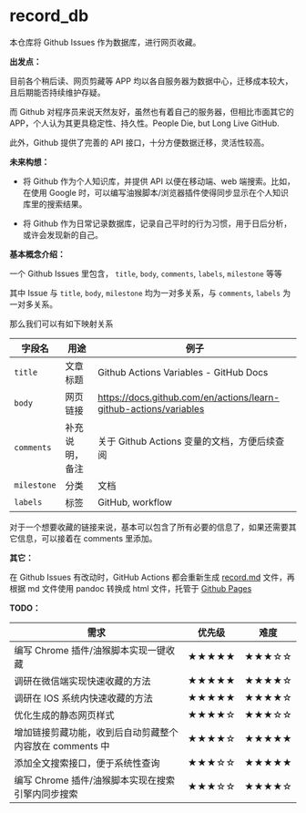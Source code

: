 # record_db

本仓库将 Github Issues 作为数据库，进行网页收藏。

**出发点：**

目前各个稍后读、网页剪藏等 APP 均以各自服务器为数据中心，迁移成本较大，且后期能否持续维护存疑。

而 Github 对程序员来说天然友好，虽然也有着自己的服务器，但相比市面其它的 APP，个人认为其更具稳定性、持久性。People Die, but Long Live GitHub. 

此外，Github 提供了完善的 API 接口，十分方便数据迁移，灵活性较高。

**未来构想：**

- 将 Github 作为个人知识库，并提供 API 以便在移动端、web 端搜索。比如，在使用 Google 时，可以编写油猴脚本/浏览器插件使得同步显示在个人知识库里的搜索结果。

- 将 Github 作为日常记录数据库，记录自己平时的行为习惯，用于日后分析，或许会发现新的自己。



**基本概念介绍：**

一个 Github Issues 里包含， `title`, `body`, `comments`, `labels`, `milestone` 等等

其中 Issue 与 `title`, `body`, `milestone` 均为一对多关系，与 `comments`, `labels` 为一对多关系。

那么我们可以有如下映射关系

| 字段名      | 用途           | 例子                                                         |
| ----------- | -------------- | ------------------------------------------------------------ |
| `title`     | 文章标题       | Github Actions Variables - GitHub Docs                       |
| `body`      | 网页链接       | https://docs.github.com/en/actions/learn-github-actions/variables |
| `comments`  | 补充说明，备注 | 关于 Github Actions 变量的文档，方便后续查阅                 |
| `milestone` | 分类           | 文档                                                         |
| `labels`    | 标签           | GitHub, workflow                                             |


对于一个想要收藏的链接来说，基本可以包含了所有必要的信息了，如果还需要其它信息，可以接着在 comments 里添加。


**其它：**

在 Github Issues 有改动时，GitHub Actions 都会重新生成 [record.md](https://raw.githubusercontent.com/luoxin971/record_db/master/record.md) 文件，再根据 md 文件使用 pandoc 转换成 html 文件，托管于 [Github Pages](https://blog.luoxin.vip/record_db)


**TODO：**

| 需求                                                     | 优先级 | 难度  |
| -------------------------------------------------------- | ------ | ----- |
| 编写 Chrome 插件/油猴脚本实现一键收藏                    | ★★★★★  | ★★★☆☆ |
| 调研在微信端实现快速收藏的方法                           | ★★★★★  | ★★★★☆ |
| 调研在 IOS 系统内快速收藏的方法                          | ★★★★★  | ★★★★☆ |
| 优化生成的静态网页样式                                  | ★★★★☆ | ★★★☆☆ |
| 增加链接剪藏功能，收到后自动剪藏整个内容放在 comments 中 | ★★★★☆  | ★★★★★ |
| 添加全文搜索接口，便于系统性查询                         | ★★★☆☆  | ★★★★★ |
| 编写 Chrome 插件/油猴脚本实现在搜索引擎内同步搜索        | ★★★☆☆  | ★★★★☆ |


